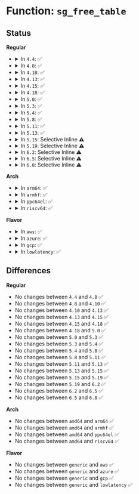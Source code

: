 # Function: <code>sg_free_table</code>

## Status
<b>Regular</b>
<ul>
<li>
<details>
<summary>In <code>4.4</code>: ✅</summary>

```c
void sg_free_table(struct sg_table *table);
```

**Collision:** Unique Global

**Inline:** No

**Transformation:** False

**Instances:**

```
In lib/scatterlist.c (ffffffff813fa0b0)
Location: lib/scatterlist.c:250
Inline: False
Direct callers:
  - drivers/char/agp/intel-gtt.c:intel_fake_agp_insert_entries
  - drivers/mmc/core/sdio_ops.c:mmc_io_rw_extended
```
**Symbols:**

```
ffffffff813fa0b0-ffffffff813fa115: sg_free_table (STB_GLOBAL)
```
</details>
</li>
<li>
<details>
<summary>In <code>4.8</code>: ✅</summary>

```c
void sg_free_table(struct sg_table *table);
```

**Collision:** Unique Global

**Inline:** No

**Transformation:** False

**Instances:**

```
In lib/scatterlist.c (ffffffff81441100)
Location: lib/scatterlist.c:250
Inline: False
Direct callers:
  - drivers/char/agp/intel-gtt.c:intel_fake_agp_insert_entries
  - drivers/mmc/core/sdio_ops.c:mmc_io_rw_extended
```
**Symbols:**

```
ffffffff81441100-ffffffff81441165: sg_free_table (STB_GLOBAL)
```
</details>
</li>
<li>
<details>
<summary>In <code>4.10</code>: ✅</summary>

```c
void sg_free_table(struct sg_table *table);
```

**Collision:** Unique Global

**Inline:** No

**Transformation:** False

**Instances:**

```
In lib/scatterlist.c (ffffffff8145e2a0)
Location: lib/scatterlist.c:250
Inline: False
Direct callers:
  - drivers/char/agp/intel-gtt.c:intel_fake_agp_insert_entries
  - drivers/mmc/core/sdio_ops.c:mmc_io_rw_extended
```
**Symbols:**

```
ffffffff8145e2a0-ffffffff8145e305: sg_free_table (STB_GLOBAL)
```
</details>
</li>
<li>
<details>
<summary>In <code>4.13</code>: ✅</summary>

```c
void sg_free_table(struct sg_table *table);
```

**Collision:** Unique Global

**Inline:** No

**Transformation:** False

**Instances:**

```
In lib/scatterlist.c (ffffffff81463510)
Location: lib/scatterlist.c:250
Inline: False
Direct callers:
  - drivers/char/agp/intel-gtt.c:intel_fake_agp_insert_entries
  - drivers/mmc/core/sdio_ops.c:mmc_io_rw_extended
```
**Symbols:**

```
ffffffff81463510-ffffffff81463575: sg_free_table (STB_GLOBAL)
```
</details>
</li>
<li>
<details>
<summary>In <code>4.15</code>: ✅</summary>

```c
void sg_free_table(struct sg_table *table);
```

**Collision:** Unique Global

**Inline:** No

**Transformation:** False

**Instances:**

```
In lib/scatterlist.c (ffffffff8148f420)
Location: lib/scatterlist.c:250
Inline: False
Direct callers:
  - drivers/char/agp/intel-gtt.c:intel_fake_agp_insert_entries
  - drivers/mmc/core/sdio_ops.c:mmc_io_rw_extended
```
**Symbols:**

```
ffffffff8148f420-ffffffff8148f485: sg_free_table (STB_GLOBAL)
```
</details>
</li>
<li>
<details>
<summary>In <code>4.18</code>: ✅</summary>

```c
void sg_free_table(struct sg_table *table);
```

**Collision:** Unique Global

**Inline:** No

**Transformation:** False

**Instances:**

```
In lib/scatterlist.c (ffffffff814c3ee0)
Location: lib/scatterlist.c:238
Inline: False
Direct callers:
  - drivers/char/agp/intel-gtt.c:intel_fake_agp_insert_entries
  - drivers/spi/spi.c:spi_unmap_buf
  - drivers/spi/spi.c:spi_map_buf
  - drivers/mmc/core/sdio_ops.c:mmc_io_rw_extended
```
**Symbols:**

```
ffffffff814c3ee0-ffffffff814c3ef9: sg_free_table (STB_GLOBAL)
```
</details>
</li>
<li>
<details>
<summary>In <code>5.0</code>: ✅</summary>

```c
void sg_free_table(struct sg_table *table);
```

**Collision:** Unique Global

**Inline:** No

**Transformation:** False

**Instances:**

```
In lib/scatterlist.c (ffffffff814d85d0)
Location: lib/scatterlist.c:238
Inline: False
Direct callers:
  - drivers/char/agp/intel-gtt.c:intel_fake_agp_insert_entries
  - drivers/dma-buf/udmabuf.c:unmap_udmabuf
  - drivers/dma-buf/udmabuf.c:map_udmabuf
  - drivers/spi/spi.c:spi_unmap_buf
  - drivers/spi/spi.c:spi_map_buf
  - drivers/mmc/core/sdio_ops.c:mmc_io_rw_extended
```
**Symbols:**

```
ffffffff814d85d0-ffffffff814d85e9: sg_free_table (STB_GLOBAL)
```
</details>
</li>
<li>
<details>
<summary>In <code>5.3</code>: ✅</summary>

```c
void sg_free_table(struct sg_table *table);
```

**Collision:** Unique Global

**Inline:** No

**Transformation:** False

**Instances:**

```
In lib/scatterlist.c (ffffffff815043e0)
Location: lib/scatterlist.c:239
Inline: False
Direct callers:
  - drivers/char/agp/intel-gtt.c:intel_fake_agp_insert_entries
  - drivers/dma-buf/udmabuf.c:unmap_udmabuf
  - drivers/dma-buf/udmabuf.c:map_udmabuf
  - drivers/spi/spi.c:spi_unmap_buf
  - drivers/spi/spi.c:spi_map_buf
  - drivers/mmc/core/sdio_ops.c:mmc_io_rw_extended
```
**Symbols:**

```
ffffffff815043e0-ffffffff815043f9: sg_free_table (STB_GLOBAL)
```
</details>
</li>
<li>
<details>
<summary>In <code>5.4</code>: ✅</summary>

```c
void sg_free_table(struct sg_table *table);
```

**Collision:** Unique Global

**Inline:** No

**Transformation:** False

**Instances:**

```
In lib/scatterlist.c (ffffffff815223f0)
Location: lib/scatterlist.c:239
Inline: False
Direct callers:
  - drivers/char/agp/intel-gtt.c:intel_fake_agp_insert_entries
  - drivers/dma-buf/udmabuf.c:unmap_udmabuf
  - drivers/dma-buf/udmabuf.c:map_udmabuf
  - drivers/spi/spi.c:spi_unmap_buf
  - drivers/spi/spi.c:spi_map_buf
  - drivers/mmc/core/sdio_ops.c:mmc_io_rw_extended
```
**Symbols:**

```
ffffffff815223f0-ffffffff81522409: sg_free_table (STB_GLOBAL)
```
</details>
</li>
<li>
<details>
<summary>In <code>5.8</code>: ✅</summary>

```c
void sg_free_table(struct sg_table *table);
```

**Collision:** Unique Global

**Inline:** No

**Transformation:** False

**Instances:**

```
In lib/scatterlist.c (ffffffff81585df0)
Location: lib/scatterlist.c:239
Inline: False
Direct callers:
  - drivers/char/agp/intel-gtt.c:intel_gtt_unmap_memory
  - drivers/char/agp/intel-gtt.c:intel_gtt_map_memory
  - drivers/dma-buf/heaps/heap-helpers.c:dma_heap_detach
  - drivers/dma-buf/udmabuf.c:release_udmabuf
  - drivers/dma-buf/udmabuf.c:unmap_udmabuf
  - drivers/spi/spi.c:spi_unmap_buf
  - drivers/spi/spi.c:spi_map_buf
  - drivers/mmc/core/sdio_ops.c:mmc_io_rw_extended
```
**Symbols:**

```
ffffffff81585df0-ffffffff81585e55: sg_free_table (STB_GLOBAL)
```
</details>
</li>
<li>
<details>
<summary>In <code>5.11</code>: ✅</summary>

```c
void sg_free_table(struct sg_table *table);
```

**Collision:** Unique Global

**Inline:** No

**Transformation:** False

**Instances:**

```
In lib/scatterlist.c (ffffffff815a2ed0)
Location: lib/scatterlist.c:239
Inline: False
Direct callers:
  - drivers/char/agp/intel-gtt.c:intel_gtt_map_memory
  - drivers/dma-buf/heaps/system_heap.c:system_heap_allocate
  - drivers/dma-buf/heaps/system_heap.c:system_heap_dma_buf_release
  - drivers/dma-buf/heaps/system_heap.c:system_heap_detach
  - drivers/dma-buf/udmabuf.c:release_udmabuf
  - drivers/dma-buf/udmabuf.c:unmap_udmabuf
  - drivers/spi/spi.c:spi_map_msg
  - drivers/spi/spi.c:spi_map_buf
  - drivers/spi/spi.c:spi_map_buf
  - drivers/mmc/core/sdio_ops.c:mmc_io_rw_extended
```
**Symbols:**

```
ffffffff815a2ed0-ffffffff815a2f35: sg_free_table (STB_GLOBAL)
```
</details>
</li>
<li>
<details>
<summary>In <code>5.13</code>: ✅</summary>

```c
void sg_free_table(struct sg_table *table);
```

**Collision:** Unique Global

**Inline:** No

**Transformation:** False

**Instances:**

```
In lib/scatterlist.c (ffffffff815a9e00)
Location: lib/scatterlist.c:239
Inline: False
Direct callers:
  - kernel/dma/mapping.c:dma_free_noncontiguous
  - kernel/dma/mapping.c:dma_alloc_noncontiguous
  - drivers/char/agp/intel-gtt.c:intel_fake_agp_insert_entries
  - drivers/dma-buf/heaps/system_heap.c:system_heap_allocate
  - drivers/dma-buf/heaps/system_heap.c:system_heap_dma_buf_release
  - drivers/dma-buf/heaps/system_heap.c:system_heap_detach
  - drivers/dma-buf/udmabuf.c:release_udmabuf
  - drivers/dma-buf/udmabuf.c:unmap_udmabuf
  - drivers/spi/spi.c:spi_map_msg
  - drivers/spi/spi.c:spi_map_buf
  - drivers/spi/spi.c:spi_map_buf
  - drivers/mmc/core/sdio_ops.c:mmc_io_rw_extended
```
**Symbols:**

```
ffffffff815a9e00-ffffffff815a9e65: sg_free_table (STB_GLOBAL)
```
</details>
</li>
<li>
<details>
<summary>In <code>5.15</code>: Selective Inline ⚠️</summary>

```c
void sg_free_table(struct sg_table *table);
```

**Collision:** Unique Global

**Inline:** Selective

**Transformation:** False

**Instances:**

```
In lib/scatterlist.c (ffffffff816138fd)
Location: lib/scatterlist.c:254
Inline: True
Inline callers:
  - lib/scatterlist.c:sg_alloc_table
Direct callers:
  - kernel/dma/mapping.c:dma_free_noncontiguous
  - kernel/dma/mapping.c:dma_alloc_noncontiguous
  - drivers/char/agp/intel-gtt.c:intel_fake_agp_insert_entries
  - drivers/dma-buf/heaps/system_heap.c:system_heap_allocate
  - drivers/dma-buf/heaps/system_heap.c:system_heap_dma_buf_release
  - drivers/dma-buf/heaps/system_heap.c:system_heap_detach
  - drivers/dma-buf/udmabuf.c:release_udmabuf
  - drivers/dma-buf/udmabuf.c:unmap_udmabuf
  - drivers/spi/spi.c:spi_map_msg
  - drivers/spi/spi.c:spi_map_buf
  - drivers/spi/spi.c:spi_map_buf
  - drivers/mmc/core/sdio_ops.c:mmc_io_rw_extended
```
**Symbols:**

```
ffffffff816134c0-ffffffff81613527: sg_free_table (STB_GLOBAL)
```
</details>
</li>
<li>
<details>
<summary>In <code>5.19</code>: Selective Inline ⚠️</summary>

```c
void sg_free_table(struct sg_table *table);
```

**Collision:** Unique Global

**Inline:** Selective

**Transformation:** False

**Instances:**

```
In lib/scatterlist.c (ffffffff816e01e1)
Location: lib/scatterlist.c:254
Inline: True
Inline callers:
  - lib/scatterlist.c:sg_alloc_table
Direct callers:
  - kernel/dma/mapping.c:dma_free_noncontiguous
  - kernel/dma/mapping.c:dma_alloc_noncontiguous
  - drivers/char/agp/intel-gtt.c:intel_fake_agp_insert_entries
  - drivers/iommu/dma-iommu.c:iommu_dma_alloc
  - drivers/iommu/dma-iommu.c:iommu_dma_free_noncontiguous
  - drivers/dma-buf/heaps/system_heap.c:system_heap_allocate
  - drivers/dma-buf/heaps/system_heap.c:system_heap_dma_buf_release
  - drivers/dma-buf/heaps/system_heap.c:system_heap_detach
  - drivers/dma-buf/udmabuf.c:release_udmabuf
  - drivers/dma-buf/udmabuf.c:unmap_udmabuf
  - drivers/spi/spi.c:spi_map_msg
  - drivers/spi/spi.c:spi_map_buf
  - drivers/spi/spi.c:spi_map_buf
  - drivers/mmc/core/sdio_ops.c:mmc_io_rw_extended
```
**Symbols:**

```
ffffffff816dfa80-ffffffff816dfb07: sg_free_table (STB_GLOBAL)
```
</details>
</li>
<li>
<details>
<summary>In <code>6.2</code>: Selective Inline ⚠️</summary>

```c
void sg_free_table(struct sg_table *table);
```

**Collision:** Unique Global

**Inline:** Selective

**Transformation:** False

**Instances:**

```
In lib/scatterlist.c (ffffffff817d04d1)
Location: lib/scatterlist.c:254
Inline: True
Inline callers:
  - lib/scatterlist.c:sg_alloc_table
Direct callers:
  - kernel/dma/mapping.c:dma_free_noncontiguous
  - kernel/dma/mapping.c:dma_alloc_noncontiguous
  - drivers/char/agp/intel-gtt.c:intel_fake_agp_insert_entries
  - drivers/iommu/dma-iommu.c:iommu_dma_alloc
  - drivers/iommu/dma-iommu.c:iommu_dma_free_noncontiguous
  - drivers/dma-buf/heaps/system_heap.c:system_heap_allocate
  - drivers/dma-buf/heaps/system_heap.c:system_heap_dma_buf_release
  - drivers/dma-buf/heaps/system_heap.c:system_heap_detach
  - drivers/dma-buf/udmabuf.c:release_udmabuf
  - drivers/dma-buf/udmabuf.c:unmap_udmabuf
  - drivers/spi/spi.c:spi_map_msg
  - drivers/spi/spi.c:spi_unmap_buf
  - drivers/spi/spi.c:spi_map_buf_attrs
  - drivers/spi/spi.c:spi_map_buf_attrs
  - drivers/mmc/core/sdio_ops.c:mmc_io_rw_extended
```
**Symbols:**

```
ffffffff817cf8d0-ffffffff817cf957: sg_free_table (STB_GLOBAL)
```
</details>
</li>
<li>
<details>
<summary>In <code>6.5</code>: Selective Inline ⚠️</summary>

```c
void sg_free_table(struct sg_table *table);
```

**Collision:** Unique Global

**Inline:** Selective

**Transformation:** False

**Instances:**

```
In lib/scatterlist.c (ffffffff8180f121)
Location: lib/scatterlist.c:256
Inline: True
Inline callers:
  - lib/scatterlist.c:sg_alloc_table
Direct callers:
  - kernel/dma/mapping.c:dma_free_noncontiguous
  - kernel/dma/mapping.c:dma_alloc_noncontiguous
  - drivers/char/agp/intel-gtt.c:intel_fake_agp_insert_entries
  - drivers/iommu/dma-iommu.c:iommu_dma_alloc
  - drivers/iommu/dma-iommu.c:iommu_dma_free_noncontiguous
  - drivers/dma-buf/heaps/system_heap.c:system_heap_allocate
  - drivers/dma-buf/heaps/system_heap.c:system_heap_dma_buf_release
  - drivers/dma-buf/heaps/system_heap.c:system_heap_detach
  - drivers/dma-buf/udmabuf.c:release_udmabuf
  - drivers/dma-buf/udmabuf.c:unmap_udmabuf
  - drivers/spi/spi.c:spi_map_msg
  - drivers/spi/spi.c:spi_unmap_buf
  - drivers/spi/spi.c:spi_map_buf_attrs
  - drivers/spi/spi.c:spi_map_buf_attrs
  - drivers/mmc/core/sdio_ops.c:mmc_io_rw_extended
```
**Symbols:**

```
ffffffff8180e7b0-ffffffff8180e837: sg_free_table (STB_GLOBAL)
```
</details>
</li>
<li>
<details>
<summary>In <code>6.8</code>: Selective Inline ⚠️</summary>

```c
void sg_free_table(struct sg_table *table);
```

**Collision:** Unique Global

**Inline:** Selective

**Transformation:** False

**Instances:**

```
In lib/scatterlist.c (ffffffff81854da1)
Location: lib/scatterlist.c:256
Inline: True
Inline callers:
  - lib/scatterlist.c:sg_alloc_table
Direct callers:
  - kernel/dma/mapping.c:dma_free_noncontiguous
  - kernel/dma/mapping.c:dma_alloc_noncontiguous
  - drivers/char/agp/intel-gtt.c:intel_fake_agp_insert_entries
  - drivers/iommu/dma-iommu.c:iommu_dma_alloc
  - drivers/iommu/dma-iommu.c:iommu_dma_free_noncontiguous
  - drivers/dma-buf/heaps/system_heap.c:system_heap_allocate
  - drivers/dma-buf/heaps/system_heap.c:system_heap_dma_buf_release
  - drivers/dma-buf/heaps/system_heap.c:system_heap_detach
  - drivers/dma-buf/udmabuf.c:release_udmabuf
  - drivers/dma-buf/udmabuf.c:unmap_udmabuf
  - drivers/gpu/drm/drm_prime.c:drm_gem_map_dma_buf
  - drivers/gpu/drm/drm_gem_shmem_helper.c:drm_gem_shmem_purge
  - drivers/gpu/drm/drm_gem_shmem_helper.c:drm_gem_shmem_free
  - drivers/spi/spi.c:spi_map_msg
  - drivers/spi/spi.c:spi_unmap_buf
  - drivers/spi/spi.c:spi_map_buf_attrs
  - drivers/spi/spi.c:spi_map_buf_attrs
  - drivers/mmc/core/sdio_ops.c:mmc_io_rw_extended
```
**Symbols:**

```
ffffffff81854430-ffffffff818544b7: sg_free_table (STB_GLOBAL)
```
</details>
</li>
</ul>
<b>Arch</b>
<ul>
<li>
<details>
<summary>In <code>arm64</code>: ✅</summary>

```c
void sg_free_table(struct sg_table *table);
```

**Collision:** Unique Global

**Inline:** No

**Transformation:** False

**Instances:**

```
In lib/scatterlist.c (ffff80001062bff0)
Location: lib/scatterlist.c:239
Inline: False
Direct callers:
  - drivers/iommu/dma-iommu.c:iommu_dma_alloc_remap
  - drivers/iommu/dma-iommu.c:iommu_dma_alloc_remap
  - drivers/dma-buf/udmabuf.c:unmap_udmabuf
  - drivers/dma-buf/udmabuf.c:unmap_udmabuf
  - drivers/dma-buf/udmabuf.c:map_udmabuf
  - drivers/spi/spi.c:spi_unmap_buf
  - drivers/spi/spi.c:spi_unmap_buf
  - drivers/spi/spi.c:spi_map_buf
  - drivers/mmc/core/sdio_ops.c:mmc_io_rw_extended
```
**Symbols:**

```
ffff80001062bff0-ffff80001062c014: sg_free_table (STB_GLOBAL)
```
</details>
</li>
<li>
<details>
<summary>In <code>armhf</code>: ✅</summary>

```c
void sg_free_table(struct sg_table *table);
```

**Collision:** Unique Global

**Inline:** No

**Transformation:** False

**Instances:**

```
In lib/scatterlist.c (c07d2a5c)
Location: lib/scatterlist.c:239
Inline: False
Direct callers:
  - drivers/dma-buf/udmabuf.c:unmap_udmabuf
  - drivers/dma-buf/udmabuf.c:map_udmabuf
  - drivers/spi/spi.c:spi_unmap_buf
  - drivers/spi/spi.c:spi_map_buf
  - drivers/mmc/core/sdio_ops.c:mmc_io_rw_extended
```
**Symbols:**

```
c07d2a5c-c07d2a80: sg_free_table (STB_GLOBAL)
```
</details>
</li>
<li>
<details>
<summary>In <code>ppc64el</code>: ✅</summary>

```c
void sg_free_table(struct sg_table *table);
```

**Collision:** Unique Global

**Inline:** No

**Transformation:** False

**Instances:**

```
In lib/scatterlist.c (c0000000007ce820)
Location: lib/scatterlist.c:239
Inline: False
Direct callers:
  - drivers/dma-buf/udmabuf.c:unmap_udmabuf
  - drivers/dma-buf/udmabuf.c:map_udmabuf
  - drivers/spi/spi.c:spi_unmap_buf
  - drivers/spi/spi.c:spi_map_buf
  - drivers/spi/spi.c:spi_map_buf
  - drivers/mmc/core/sdio_ops.c:mmc_io_rw_extended
```
**Symbols:**

```
c0000000007ce820-c0000000007ce83c: sg_free_table (STB_GLOBAL)
```
</details>
</li>
<li>
<details>
<summary>In <code>riscv64</code>: ✅</summary>

```c
void sg_free_table(struct sg_table *table);
```

**Collision:** Unique Global

**Inline:** No

**Transformation:** False

**Instances:**

```
In lib/scatterlist.c (ffffffe00045c1ec)
Location: lib/scatterlist.c:239
Inline: False
Direct callers:
  - drivers/dma-buf/udmabuf.c:unmap_udmabuf
  - drivers/dma-buf/udmabuf.c:map_udmabuf
  - drivers/spi/spi.c:spi_unmap_buf
  - drivers/spi/spi.c:spi_unmap_buf
  - drivers/spi/spi.c:spi_map_buf
  - drivers/mmc/core/sdio_ops.c:mmc_io_rw_extended
```
**Symbols:**

```
ffffffe00045c1ec-ffffffe00045c212: sg_free_table (STB_GLOBAL)
```
</details>
</li>
</ul>
<b>Flavor</b>
<ul>
<li>
<details>
<summary>In <code>aws</code>: ✅</summary>

```c
void sg_free_table(struct sg_table *table);
```

**Collision:** Unique Global

**Inline:** No

**Transformation:** False

**Instances:**

```
In lib/scatterlist.c (ffffffff8151a9d0)
Location: lib/scatterlist.c:239
Inline: False
Direct callers:
  - drivers/char/agp/intel-gtt.c:intel_fake_agp_insert_entries
  - drivers/dma-buf/udmabuf.c:unmap_udmabuf
  - drivers/dma-buf/udmabuf.c:map_udmabuf
  - drivers/spi/spi.c:spi_unmap_buf
  - drivers/spi/spi.c:spi_map_buf
  - drivers/mmc/core/sdio_ops.c:mmc_io_rw_extended
```
**Symbols:**

```
ffffffff8151a9d0-ffffffff8151a9e9: sg_free_table (STB_GLOBAL)
```
</details>
</li>
<li>
<details>
<summary>In <code>azure</code>: ✅</summary>

```c
void sg_free_table(struct sg_table *table);
```

**Collision:** Unique Global

**Inline:** No

**Transformation:** False

**Instances:**

```
In lib/scatterlist.c (ffffffff8150acc0)
Location: lib/scatterlist.c:239
Inline: False
Direct callers:
  - drivers/char/agp/intel-gtt.c:intel_fake_agp_insert_entries
  - drivers/dma-buf/udmabuf.c:unmap_udmabuf
  - drivers/dma-buf/udmabuf.c:map_udmabuf
  - drivers/spi/spi.c:spi_unmap_buf
  - drivers/spi/spi.c:spi_map_buf
```
**Symbols:**

```
ffffffff8150acc0-ffffffff8150acd9: sg_free_table (STB_GLOBAL)
```
</details>
</li>
<li>
<details>
<summary>In <code>gcp</code>: ✅</summary>

```c
void sg_free_table(struct sg_table *table);
```

**Collision:** Unique Global

**Inline:** No

**Transformation:** False

**Instances:**

```
In lib/scatterlist.c (ffffffff81516a60)
Location: lib/scatterlist.c:239
Inline: False
Direct callers:
  - drivers/char/agp/intel-gtt.c:intel_fake_agp_insert_entries
  - drivers/dma-buf/udmabuf.c:unmap_udmabuf
  - drivers/dma-buf/udmabuf.c:map_udmabuf
  - drivers/spi/spi.c:spi_unmap_buf
  - drivers/spi/spi.c:spi_map_buf
  - drivers/mmc/core/sdio_ops.c:mmc_io_rw_extended
```
**Symbols:**

```
ffffffff81516a60-ffffffff81516a79: sg_free_table (STB_GLOBAL)
```
</details>
</li>
<li>
<details>
<summary>In <code>lowlatency</code>: ✅</summary>

```c
void sg_free_table(struct sg_table *table);
```

**Collision:** Unique Global

**Inline:** No

**Transformation:** False

**Instances:**

```
In lib/scatterlist.c (ffffffff815301f0)
Location: lib/scatterlist.c:239
Inline: False
Direct callers:
  - drivers/char/agp/intel-gtt.c:intel_fake_agp_insert_entries
  - drivers/dma-buf/udmabuf.c:unmap_udmabuf
  - drivers/dma-buf/udmabuf.c:map_udmabuf
  - drivers/spi/spi.c:spi_unmap_buf
  - drivers/spi/spi.c:spi_map_buf
  - drivers/mmc/core/sdio_ops.c:mmc_io_rw_extended
```
**Symbols:**

```
ffffffff815301f0-ffffffff81530209: sg_free_table (STB_GLOBAL)
```
</details>
</li>
</ul>

## Differences
<b>Regular</b>
<ul>
<li>
No changes between <code>4.4</code> and <code>4.8</code> ✅
</li>
<li>
No changes between <code>4.8</code> and <code>4.10</code> ✅
</li>
<li>
No changes between <code>4.10</code> and <code>4.13</code> ✅
</li>
<li>
No changes between <code>4.13</code> and <code>4.15</code> ✅
</li>
<li>
No changes between <code>4.15</code> and <code>4.18</code> ✅
</li>
<li>
No changes between <code>4.18</code> and <code>5.0</code> ✅
</li>
<li>
No changes between <code>5.0</code> and <code>5.3</code> ✅
</li>
<li>
No changes between <code>5.3</code> and <code>5.4</code> ✅
</li>
<li>
No changes between <code>5.4</code> and <code>5.8</code> ✅
</li>
<li>
No changes between <code>5.8</code> and <code>5.11</code> ✅
</li>
<li>
No changes between <code>5.11</code> and <code>5.13</code> ✅
</li>
<li>
No changes between <code>5.13</code> and <code>5.15</code> ✅
</li>
<li>
No changes between <code>5.15</code> and <code>5.19</code> ✅
</li>
<li>
No changes between <code>5.19</code> and <code>6.2</code> ✅
</li>
<li>
No changes between <code>6.2</code> and <code>6.5</code> ✅
</li>
<li>
No changes between <code>6.5</code> and <code>6.8</code> ✅
</li>
</ul>
<b>Arch</b>
<ul>
<li>
No changes between <code>amd64</code> and <code>arm64</code> ✅
</li>
<li>
No changes between <code>amd64</code> and <code>armhf</code> ✅
</li>
<li>
No changes between <code>amd64</code> and <code>ppc64el</code> ✅
</li>
<li>
No changes between <code>amd64</code> and <code>riscv64</code> ✅
</li>
</ul>
<b>Flavor</b>
<ul>
<li>
No changes between <code>generic</code> and <code>aws</code> ✅
</li>
<li>
No changes between <code>generic</code> and <code>azure</code> ✅
</li>
<li>
No changes between <code>generic</code> and <code>gcp</code> ✅
</li>
<li>
No changes between <code>generic</code> and <code>lowlatency</code> ✅
</li>
</ul>
